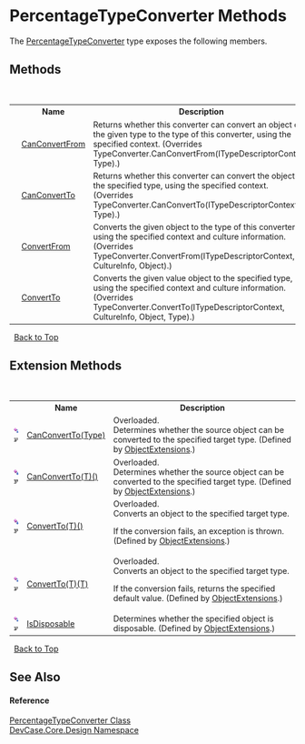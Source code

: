 # PercentageTypeConverter Methods
 

The <a href="T_DevCase_Core_Design_PercentageTypeConverter">PercentageTypeConverter</a> type exposes the following members.


## Methods
&nbsp;<table><tr><th></th><th>Name</th><th>Description</th></tr><tr><td>![Public method](media/pubmethod.gif "Public method")</td><td><a href="M_DevCase_Core_Design_PercentageTypeConverter_CanConvertFrom">CanConvertFrom</a></td><td>
Returns whether this converter can convert an object of the given type to the type of this converter, using the specified context.
 (Overrides TypeConverter.CanConvertFrom(ITypeDescriptorContext, Type).)</td></tr><tr><td>![Public method](media/pubmethod.gif "Public method")</td><td><a href="M_DevCase_Core_Design_PercentageTypeConverter_CanConvertTo">CanConvertTo</a></td><td>
Returns whether this converter can convert the object to the specified type, using the specified context.
 (Overrides TypeConverter.CanConvertTo(ITypeDescriptorContext, Type).)</td></tr><tr><td>![Public method](media/pubmethod.gif "Public method")</td><td><a href="M_DevCase_Core_Design_PercentageTypeConverter_ConvertFrom">ConvertFrom</a></td><td>
Converts the given object to the type of this converter, using the specified context and culture information.
 (Overrides TypeConverter.ConvertFrom(ITypeDescriptorContext, CultureInfo, Object).)</td></tr><tr><td>![Public method](media/pubmethod.gif "Public method")</td><td><a href="M_DevCase_Core_Design_PercentageTypeConverter_ConvertTo">ConvertTo</a></td><td>
Converts the given value object to the specified type, using the specified context and culture information.
 (Overrides TypeConverter.ConvertTo(ITypeDescriptorContext, CultureInfo, Object, Type).)</td></tr></table>&nbsp;
<a href="#percentagetypeconverter-methods">Back to Top</a>

## Extension Methods
&nbsp;<table><tr><th></th><th>Name</th><th>Description</th></tr><tr><td>![Public Extension Method](media/pubextension.gif "Public Extension Method")![Code example](media/CodeExample.png "Code example")</td><td><a href="M_DevCase_Core_Extensions_Object_ObjectExtensions_CanConvertTo">CanConvertTo(Type)</a></td><td>Overloaded.  
Determines whether the source object can be converted to the specified target type.
 (Defined by <a href="T_DevCase_Core_Extensions_Object_ObjectExtensions">ObjectExtensions</a>.)</td></tr><tr><td>![Public Extension Method](media/pubextension.gif "Public Extension Method")![Code example](media/CodeExample.png "Code example")</td><td><a href="M_DevCase_Core_Extensions_Object_ObjectExtensions_CanConvertTo__1">CanConvertTo(T)()</a></td><td>Overloaded.  
Determines whether the source object can be converted to the specified target type.
 (Defined by <a href="T_DevCase_Core_Extensions_Object_ObjectExtensions">ObjectExtensions</a>.)</td></tr><tr><td>![Public Extension Method](media/pubextension.gif "Public Extension Method")![Code example](media/CodeExample.png "Code example")</td><td><a href="M_DevCase_Core_Extensions_Object_ObjectExtensions_ConvertTo__1">ConvertTo(T)()</a></td><td>Overloaded.  
Converts an object to the specified target type. 

 If the conversion fails, an exception is thrown.
 (Defined by <a href="T_DevCase_Core_Extensions_Object_ObjectExtensions">ObjectExtensions</a>.)</td></tr><tr><td>![Public Extension Method](media/pubextension.gif "Public Extension Method")![Code example](media/CodeExample.png "Code example")</td><td><a href="M_DevCase_Core_Extensions_Object_ObjectExtensions_ConvertTo__1_1">ConvertTo(T)(T)</a></td><td>Overloaded.  
Converts an object to the specified target type. 

 If the conversion fails, returns the specified default value.
 (Defined by <a href="T_DevCase_Core_Extensions_Object_ObjectExtensions">ObjectExtensions</a>.)</td></tr><tr><td>![Public Extension Method](media/pubextension.gif "Public Extension Method")![Code example](media/CodeExample.png "Code example")</td><td><a href="M_DevCase_Core_Extensions_Object_ObjectExtensions_IsDisposable">IsDisposable</a></td><td>
Determines whether the specified object is disposable.
 (Defined by <a href="T_DevCase_Core_Extensions_Object_ObjectExtensions">ObjectExtensions</a>.)</td></tr></table>&nbsp;
<a href="#percentagetypeconverter-methods">Back to Top</a>

## See Also


#### Reference
<a href="T_DevCase_Core_Design_PercentageTypeConverter">PercentageTypeConverter Class</a><br /><a href="N_DevCase_Core_Design">DevCase.Core.Design Namespace</a><br />